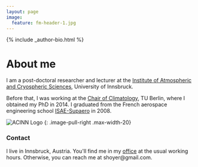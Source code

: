 ```yaml
---
layout: page
image:
  feature: fm-header-1.jpg
---
```


<footer role="contentinfo">
  <div class="article-author-bottom">
    {% include _author-bio.html %}
  </div>
</footer>

# About me

I am a post-doctoral researcher and lecturer at the 
[Institute of Atmospheric and Cryospheric Sciences](http://acinn.uibk.ac.at/),
University of Innsbruck.

Before that, I was working at the 
[Chair of Climatology](http://www.klima.tu-berlin.de/index.php?show=home_start&lan=en/),
TU Berlin, where I obtained my PhD in 2014. 
I graduated from the French aerospace engineering school 
[ISAE-Supaero](http://www.isae.fr/en) in 2008.


![ACINN Logo](http://acinn.uibk.ac.at/sites/all/themes/imgi/images/acinn_logo.png)
{: .image-pull-right .max-width-20}

### Contact
<p>
I live in Innsbruck, Austria. You'll find me in my <a href="http://acinn.uibk.ac.at/persons/fabien_maussion">office</a> at the usual 
working hours.  Otherwise, you can reach me at <script>document.write("<n uers=\"znvygb:snovra.znhffvba@hvox.np.ng\">snovra.znhffvba@hvox.np.ng</n>".replace(/[a-zA-Z]/g,function(c){return String.fromCharCode((c<="Z"?90:122)>=(c=c.charCodeAt(0)+13)?c:c-26);}))</script><noscript><span style="unicode-bidi:bidi-override;direction:rtl;">moc.liamg@reyohs</span></noscript>.</p>
